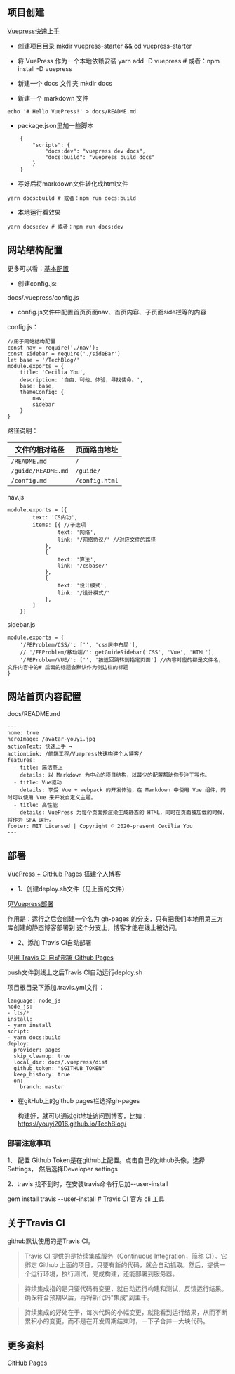 ## 项目创建
[Vuepress快速上手](https://vuepress.vuejs.org/zh/guide/getting-started.html#%E7%8E%B0%E6%9C%89%E9%A1%B9%E7%9B%AE)
* 创建项目目录
mkdir vuepress-starter && cd vuepress-starter

* 将 VuePress 作为一个本地依赖安装
yarn add -D vuepress # 或者：npm install -D vuepress

*  新建一个 docs 文件夹
mkdir docs

* 新建一个 markdown 文件

```
echo '# Hello VuePress!' > docs/README.md
```

* package.json里加一些脚本

```
	{
		"scripts": {
			"docs:dev": "vuepress dev docs",
			"docs:build": "vuepress build docs"
		}
	}
```	

* 写好后将markdown文件转化成html文件

```
yarn docs:build # 或者：npm run docs:build
```

* 本地运行看效果

```
yarn docs:dev # 或者：npm run docs:dev
```

## 网站结构配置
更多可以看：[基本配置](https://vuepress.vuejs.org/zh/config/#palette-styl)

*  创建config.js:
 
 docs/.vuepress/config.js

* config.js文件中配置首页页面nav、首页内容、子页面side栏等的内容

config.js：
```
//用于网站结构配置
const nav = require('./nav');
const sidebar = require('./sideBar')
let base = '/TechBlog/'
module.exports = {
	title: 'Cecilia You',
	description: '自由、利他、体验，寻找使命。',
	base: base,
	themeConfig: {
		nav,
		sidebar
	}
}
```
 路径说明：

|   文件的相对路径    |  页面路由地址   |
|--------------------|----------------|
| `/README.md`       | `/`            |
| `/guide/README.md` | `/guide/`      |
| `/config.md`       | `/config.html` |

nav.js

```
module.exports = [{
		text: 'CS内功',
		items: [{ //子选项
				text: '网络',
				link: '/网络协议/' //对应文件的路径
			},
			{
				text: '算法',
				link: '/csbase/'
			},
			{
				text: '设计模式',
				link: '/设计模式/'
			},
		]
	}]
```

sidebar.js

```
module.exports = {
	'/FEProblem/CSS/': ['', 'css居中布局'],
	// '/FEProblem/移动端/': getGuideSidebar('CSS', 'Vue', 'HTML'),
	'/FEProblem/VUE/': ['', '按返回跳转到指定页面'] //内容对应的都是文件名，文件内容中的# 后面的标题会默认作为侧边栏的标题
}
```
## 网站首页内容配置

docs/README.md

```
---
home: true
heroImage: /avatar-youyi.jpg
actionText: 快速上手 →
actionLink: /前端工程/Vuepress快速构建个人博客/
features:
  - title: 简洁至上
    details: 以 Markdown 为中心的项目结构，以最少的配置帮助你专注于写作。
  - title: Vue驱动
    details: 享受 Vue + webpack 的开发体验，在 Markdown 中使用 Vue 组件，同时可以使用 Vue 来开发自定义主题。
  - title: 高性能
    details: VuePress 为每个页面预渲染生成静态的 HTML，同时在页面被加载的时候，将作为 SPA 运行。
footer: MIT Licensed | Copyright © 2020-present Cecilia You
---
```
##  部署
[VuePress + GitHub Pages 搭建个人博客](https://www.jianshu.com/p/6e8c608f24c8)


*  1、创建deploy.sh文件（见上面的文件）

见[Vuepress部署](https://vuepress.vuejs.org/zh/guide/deploy.html#github-pages)

作用是：运行之后会创建一个名为 gh-pages 的分支，只有把我们本地用第三方库创建的静态博客部署到 这个分支上，博客才能在线上被访问。



* 2、添加 Travis CI自动部署

见[用 Travis CI 自动部署 Github Pages](https://segmentfault.com/a/1190000019067492)

push文件到线上之后Travis CI自动运行deploy.sh

项目根目录下添加.travis.yml文件：

```
language: node_js
node_js:
- lts/*
install:
- yarn install
script:
- yarn docs:build
deploy:
  provider: pages
  skip_cleanup: true
  local_dir: docs/.vuepress/dist
  github_token: "$GITHUB_TOKEN"
  keep_history: true
  on:
    branch: master

```
   * 在gitHub上的github pages栏选择gh-pages
	  
		构建好，就可以通过git地址访问到博客，比如：https://youyi2016.github.io/TechBlog/
### 部署注意事项

1、 配置 Github Token是在github上配置。点击自己的github头像，选择Settings， 然后选择Developer settings

2、travis  找不到时，在安装travis命令行后加--user-install

gem install travis  --user-install  # Travis CI 官方 cli 工具


## 关于Travis CI
github默认使用的是Travis CI。

>Travis CI 提供的是持续集成服务（Continuous Integration，简称 CI）。它绑定 Github 上面的项目，只要有新的代码，就会自动抓取。然后，提供一个运行环境，执行测试，完成构建，还能部署到服务器。

>持续集成指的是只要代码有变更，就自动运行构建和测试，反馈运行结果。确保符合预期以后，再将新代码"集成"到主干。

>持续集成的好处在于，每次代码的小幅变更，就能看到运行结果，从而不断累积小的变更，而不是在开发周期结束时，一下子合并一大块代码。


## 更多资料

[ GitHub Pages](https://help.github.com/en/github/working-with-github-pages)